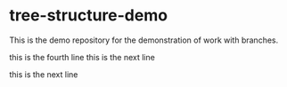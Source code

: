 # tree-structure-demo
This is the demo repository for the demonstration of work with branches.

this is the fourth line
this is the next line

this is the next line